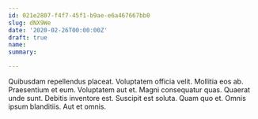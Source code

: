 ```yaml
---
id: 021e2807-f4f7-45f1-b9ae-e6a467667bb0
slug: dNX9We
date: '2020-02-26T00:00:00Z'
draft: true
name: 
summary: 

---
```


Quibusdam repellendus placeat. Voluptatem officia velit. Mollitia eos ab. Praesentium et eum. Voluptatem aut et. Magni consequatur quas. Quaerat unde sunt. Debitis inventore est. Suscipit est soluta. Quam quo et. Omnis ipsum blanditiis. Aut et omnis.
